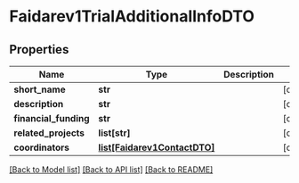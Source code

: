 # Faidarev1TrialAdditionalInfoDTO

## Properties
Name | Type | Description | Notes
------------ | ------------- | ------------- | -------------
**short_name** | **str** |  | [optional] 
**description** | **str** |  | [optional] 
**financial_funding** | **str** |  | [optional] 
**related_projects** | **list[str]** |  | [optional] 
**coordinators** | [**list[Faidarev1ContactDTO]**](Faidarev1ContactDTO.md) |  | [optional] 

[[Back to Model list]](../README.md#documentation-for-models) [[Back to API list]](../README.md#documentation-for-api-endpoints) [[Back to README]](../README.md)

